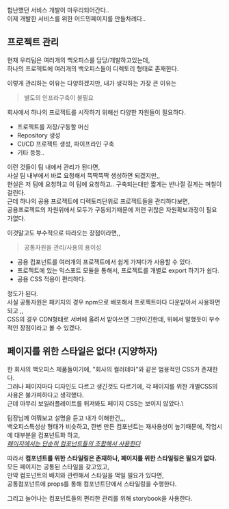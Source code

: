 험난헀던 서비스 개발이 마무리되어간다..\
이제 개발한 서비스를 위한 어드민페이지를 만들차례다..

## 프로젝트 관리

현재 우리팀은 여러개의 백오피스를 담당/개발하고있는데,\
하나의 프로젝트에 여러개의 백오피스들이 디렉토리 형태로 존재한다.

이렇게 관리하는 이유는 다양하겠지만, 내가 생각하는 가장 큰 이유는

> 별도의 인프라구축이 불필요

회사에서 하나의 프로젝트를 시작하기 위해선 다양한 자원들이 필요하다.

- 프로젝트를 저장/구동할 머신
- Repository 생성
- CI/CD 프로젝트 생성, 파이프라인 구축
- 기타 등등..

이런 것들이 팀 내에서 관리가 된다면,\
사실 팀 내부에서 바로 요청해서 뚝딱뚝딱 생성하면 되겠지만,,\
현실은 저 팀에 요청하고 이 팀에 요청하고.. 구축되는대만 짧게는 반나절 길게는 며칠이 걸린다.\
근데 하나의 공용 프로젝트에 디렉토리단위로 프로젝트들을 관리하다보면,\
공용프로젝트의 자원위에서 모두가 구동되기때문에 저런 귀찮은 자원확보과정이 필요가없다.

이것말고도 부수적으로 따라오는 장점이라면,,

> 공통자원을 관리/사용의 용이성

- 공용 컴포넌트를 여러개의 프로젝트에서 쉽게 가져다가 사용할 수 있다.
- 프로젝트에 있는 익스포트 모듈을 통해서, 프로젝트를 개별로 export 하기가 쉽다.
- 공용 CSS 적용이 편리하다.

정도가 된다.\
사실 공통자원은 패키지의 경우 npm으로 배포해서 프로젝트마다 다운받아서 사용하면 되고 ,,\
CSS의 경우 CDN형태로 서버에 올려서 받아쓰면 그만이긴한데, 위에서 말했듯이 부수적인 장점이라고 볼 수 있겠다.

## 페이지를 위한 스타일은 없다! (지양하자)

한 회사의 백오피스 제품들이기에, "회사의 컬러테마"와 같은 범용적인 CSS가 존재한다.\
그러나 페이지마다 디자인도 다르고 생긴것도 다르기에, 각 페이지를 위한 개별CSS의 사용은 불가피하다고 생각했다.\
근데 아무리 보일러플레이트를 뒤져봐도 페이지 CSS는 보이지 않았다.\

팀장님께 여쭤보고 설명을 듣고 내가 이해한건,,, \
백오피스특성상 형태가 비슷하고, 한번 만든 컴포넌트는 재사용성이 높기때문에, 작업시에 대부분을 컴포넌트화 하고,\
<i><u>페이지에서는 단순히 컴포넌트들의 조합해서 사용한다</u></i>

따라서 **컴포넌트를 위한 스타일링은 존재하나, 페이지를 위한 스타일링은 필요가 없다.** \
모든 페이지는 공통된 스타일을 갖고있고,\
만약 컴포넌트의 배치와 관련해서 스타일을 먹일 필요가 있다면,\
공통컴포넌트에 props를 통해 컴포넌트단에서 스타일링을 수행한다.

그리고 늘어나는 컴포넌트들의 편리한 관리를 위해 storybook을 사용한다.
